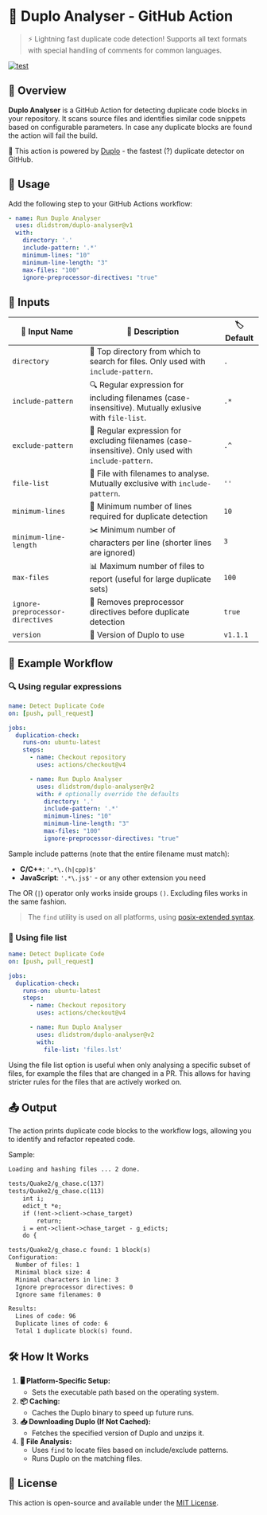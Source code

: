 # 🚀 Duplo Analyser - GitHub Action

> ⚡️ Lightning fast duplicate code detection! Supports all text formats with
> special handling of comments for common languages.

[![test](https://github.com/dlidstrom/duplo-action/actions/workflows/build.yml/badge.svg)](https://github.com/dlidstrom/duplo-action/actions/workflows/build.yml)

## 📝 Overview

**Duplo Analyser** is a GitHub Action for detecting duplicate code blocks in
your repository. It scans source files and identifies similar code snippets
based on configurable parameters. In case any duplicate blocks are found the
action will fail the build.

🔋 This action is powered by [Duplo](https://github.com/dlidstrom/Duplo) - the fastest (?) duplicate detector on GitHub.

## 🚀 Usage

Add the following step to your GitHub Actions workflow:

```yaml
- name: Run Duplo Analyser
  uses: dlidstrom/duplo-analyser@v1
  with:
    directory: '.'
    include-pattern: '.*'
    minimum-lines: "10"
    minimum-line-length: "3"
    max-files: "100"
    ignore-preprocessor-directives: "true"
```

## 🔧 Inputs

| 🔹 Input Name | 📝 Description | 🏷️ Default |
|--------------|---------------|-----------|
| `directory` | 📂 Top directory from which to search for files. Only used with `include-pattern`. | `.` |
| `include-pattern` | 🔍 Regular expression for including filenames (case-insensitive). Mutually exlusive with `file-list`. | `.*` |
| `exclude-pattern` | 🚫 Regular expression for excluding filenames (case-insensitive). Only used with `include-pattern`. | `.^` |
| `file-list` | 📝 File with filenames to analyse. Mutually exclusive with `include-pattern`. | `''` |
| `minimum-lines` | 📏 Minimum number of lines required for duplicate detection | `10` |
| `minimum-line-length` | ✂️ Minimum number of characters per line (shorter lines are ignored) | `3` |
| `max-files` | 📊 Maximum number of files to report (useful for large duplicate sets) | `100` |
| `ignore-preprocessor-directives` | 🛑 Removes preprocessor directives before duplicate detection | `true` |
| `version` | 📌 Version of Duplo to use | `v1.1.1` |

## 🔄 Example Workflow

### 🔍 Using regular expressions

```yaml
name: Detect Duplicate Code
on: [push, pull_request]

jobs:
  duplication-check:
    runs-on: ubuntu-latest
    steps:
      - name: Checkout repository
        uses: actions/checkout@v4

      - name: Run Duplo Analyser
        uses: dlidstrom/duplo-analyser@v2
        with: # optionally override the defaults
          directory: '.'
          include-pattern: '.*'
          minimum-lines: "10"
          minimum-line-length: "3"
          max-files: "100"
          ignore-preprocessor-directives: "true"
```

Sample include patterns (note that the entire filename must match):

- **C/C++**: `'.*\.(h|cpp)$'`
- **JavaScript**: `'.*\.js$'` - or any other extension you need

The OR (`|`) operator only works inside groups `()`. Excluding files works in the same fashion.

> The `find` utility is used on all platforms, using [posix-extended syntax](https://www.gnu.org/software/findutils/manual/html_node/find_html/posix_002dextended-regular-expression-syntax.html).

### 📝 Using file list

```yaml
name: Detect Duplicate Code
on: [push, pull_request]

jobs:
  duplication-check:
    runs-on: ubuntu-latest
    steps:
      - name: Checkout repository
        uses: actions/checkout@v4

      - name: Run Duplo Analyser
        uses: dlidstrom/duplo-analyser@v2
        with:
          file-list: 'files.lst'
```

Using the file list option is useful when only analysing a specific subset of
files, for example the files that are changed in a PR. This allows for having
stricter rules for the files that are actively worked on.

## 📤 Output

The action prints duplicate code blocks to the workflow logs, allowing you to
identify and refactor repeated code.

Sample:

```txt
Loading and hashing files ... 2 done.

tests/Quake2/g_chase.c(137)
tests/Quake2/g_chase.c(113)
	int i;
	edict_t *e;
	if (!ent->client->chase_target)
		return;
	i = ent->client->chase_target - g_edicts;
	do {

tests/Quake2/g_chase.c found: 1 block(s)
Configuration:
  Number of files: 1
  Minimal block size: 4
  Minimal characters in line: 3
  Ignore preprocessor directives: 0
  Ignore same filenames: 0

Results:
  Lines of code: 96
  Duplicate lines of code: 6
  Total 1 duplicate block(s) found.
```

## 🛠️ How It Works

1. **🖥️ Platform-Specific Setup:**
   - Sets the executable path based on the operating system.
2. **📦 Caching:**
   - Caches the Duplo binary to speed up future runs.
3. **📥 Downloading Duplo (If Not Cached):**
   - Fetches the specified version of Duplo and unzips it.
4. **📂 File Analysis:**
   - Uses `find` to locate files based on include/exclude patterns.
   - Runs Duplo on the matching files.

## 📜 License

This action is open-source and available under the [MIT License](LICENSE).
